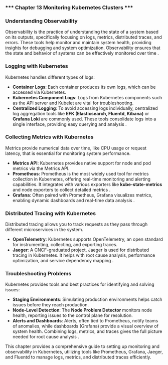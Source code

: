 ### ***  Chapter 13 Monitoring Kubernetes Clusters ***

### **Understanding Observability**
Observability is the practice of understanding the state of a system based on its outputs, specifically focusing on logs, metrics, distributed traces, and errors. These tools help monitor and maintain system health, providing insights for debugging and system optimization. Observability ensures that the state and behavior of systems can be effectively monitored over time .

### **Logging with Kubernetes**
Kubernetes handles different types of logs:
- **Container Logs**: Each container produces its own logs, which can be accessed via Kubernetes.
- **Kubernetes Component Logs**: Logs from Kubernetes components such as the API server and Kubelet are vital for troubleshooting.
- **Centralized Logging**: To avoid accessing logs individually, centralized log aggregation tools like **EFK (Elasticsearch, Fluentd, Kibana)** or **Grafana Loki** are commonly used. These tools consolidate logs into a single interface, providing easy querying and analysis  .

### **Collecting Metrics with Kubernetes**
Metrics provide numerical data over time, like CPU usage or request latency, that is essential for monitoring system performance.
- **Metrics API**: Kubernetes provides native support for node and pod metrics via the Metrics API.
- **Prometheus**: Prometheus is the most widely used tool for metrics collection in Kubernetes, offering real-time monitoring and alerting capabilities. It integrates with various exporters like **kube-state-metrics** and node exporters to collect detailed metrics .
- **Grafana**: Often paired with Prometheus, Grafana visualizes metrics, enabling dynamic dashboards and real-time data analysis  .

### **Distributed Tracing with Kubernetes**
Distributed tracing allows you to track requests as they pass through different microservices in the system.
- **OpenTelemetry**: Kubernetes supports OpenTelemetry, an open standard for instrumenting, collecting, and exporting traces.
- **Jaeger**: A CNCF-graduated project, Jaeger is used for distributed tracing in Kubernetes. It helps with root cause analysis, performance optimization, and service dependency mapping  .

### **Troubleshooting Problems**
Kubernetes provides tools and best practices for identifying and solving issues:
- **Staging Environments**: Simulating production environments helps catch issues before they reach production.
- **Node-Level Detection**: The **Node Problem Detector** monitors node health, reporting issues to the control plane for resolution.
- **Alerts and Dashboards**: Alerts, often tied to Prometheus, notify teams of anomalies, while dashboards (Grafana) provide a visual overview of system health. Combining logs, metrics, and traces gives the full picture needed for root cause analysis  .

This chapter provides a comprehensive guide to setting up monitoring and observability in Kubernetes, utilizing tools like Prometheus, Grafana, Jaeger, and Fluentd to manage logs, metrics, and distributed traces efficiently.
